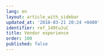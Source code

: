 ```yaml
---
lang: en
layout: article_with_sidebar
updated_at: '2018-03-21 20:24 +0400'
identifier: ref_149tuJuC
title: Vendor experience
order: 100
published: false
---
```

